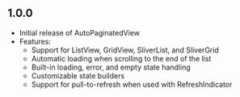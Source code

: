 ## 1.0.0

* Initial release of AutoPaginatedView
* Features:
  * Support for ListView, GridView, SliverList, and SliverGrid
  * Automatic loading when scrolling to the end of the list
  * Built-in loading, error, and empty state handling
  * Customizable state builders
  * Support for pull-to-refresh when used with RefreshIndicator
